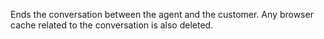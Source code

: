 Ends the conversation between the agent and the customer. Any browser cache related to the conversation is also deleted.